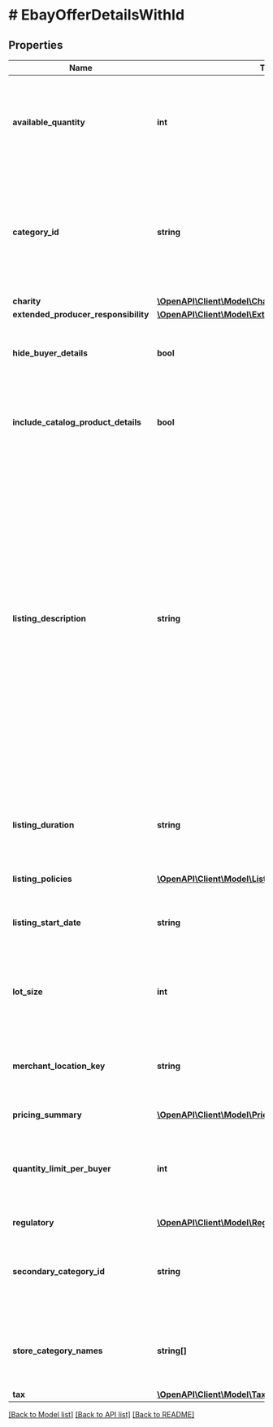 # # EbayOfferDetailsWithId

## Properties

Name | Type | Description | Notes
------------ | ------------- | ------------- | -------------
**available_quantity** | **int** | This integer value sets the quantity of the inventory item that will be available through the offer. Quantity must be set to &lt;code&gt;1&lt;/code&gt; or more in order for the inventory item to be purchasable. This value should not be more than the quantity that is specified for the inventory item record. For auction listings, this value must be &lt;code&gt;1&lt;/code&gt;. &lt;br&gt;&lt;br&gt;If this field exists for the current unpublished or published offer, it should be provided again in the &lt;strong&gt;updateOffer&lt;/strong&gt; call, even if the value is not changing. If this particular field is omitted in an &lt;strong&gt;updateOffer&lt;/strong&gt; call, the general available quantity set for the inventory item record may be used instead, and this may not be accurate if the inventory item is being sold across multiple marketplaces. | [optional]
**category_id** | **string** | The unique identifier of the eBay category that the inventory item is/will be listed under. This field is not immediately required for an unpublished offer, but will be required before publishing the offer. Sellers can use the &lt;a href&#x3D;\&quot;/api-docs/commerce/taxonomy/resources/category_tree/methods/getCategorySuggestions \&quot; target&#x3D;\&quot;_blank\&quot;&gt;getCategorySuggestions&lt;/a&gt; method of the Taxonomy API to retrieve suggested category ID values. The seller passes in a query string like \&quot;&lt;em&gt;iPhone 6&lt;/em&gt;\&quot;, and category ID values for suggested categories are returned in the response.&lt;br&gt;&lt;br&gt;If this field exists for the current unpublished offer, it should be provided again in the &lt;strong&gt;updateOffer&lt;/strong&gt; call, even if the eBay category is not changing. For a published offer (aka active eBay listing), this field must be provided or an error may occur. The eBay category of an active eBay listing cannot be changed once the listing has one or more sales, or if the listing is scheduled to end in less than 12 hours. | [optional]
**charity** | [**\OpenAPI\Client\Model\Charity**](Charity.md) |  | [optional]
**extended_producer_responsibility** | [**\OpenAPI\Client\Model\ExtendedProducerResponsibility**](ExtendedProducerResponsibility.md) |  | [optional]
**hide_buyer_details** | **bool** | This field is included and set to &lt;code&gt;true&lt;/code&gt; if the seller wishes to update a published or unpublished offer with the private listing feature. Alternatively, the seller could also remove the private listing feature (if already set for a published or unpublished offer) by including this field and setting it to &lt;code&gt;false&lt;/code&gt;. &lt;br&gt;&lt;br&gt; Sellers may want to use this option when they believe that a listing&#39;s potential bidders/buyers would not want their obfuscated user IDs (and feedback scores) exposed to other users. | [optional]
**include_catalog_product_details** | **bool** | This field indicates whether or not eBay product catalog details are applied to a listing. A value of &lt;code&gt;true&lt;/code&gt; indicates the listing corresponds to the eBay product associated with the provided product identifier. The product identifier is provided in &lt;strong&gt;createOrReplaceInventoryItem&lt;/strong&gt;.&lt;p&gt;&lt;span class&#x3D;\&quot;tablenote\&quot;&gt;&lt;strong&gt;Note:&lt;/strong&gt; Though the &lt;strong&gt;includeCatalogProductDetails&lt;/strong&gt; parameter is not required to be submitted in the request, the parameter defaults to &#39;true&#39; if omitted.&lt;/span&gt;&lt;/p&gt; | [optional]
**listing_description** | **string** | The text in this field is (published offers), or will become (unpublished offers) the description of the eBay listing. This field is not immediately required for an unpublished offer, but will be required before publishing the offer. Note that if the &lt;strong&gt;listingDescription&lt;/strong&gt; field was omitted in the &lt;strong&gt;createOffer&lt;/strong&gt; call for the offer, the offer entity should have picked up the text provided in the &lt;strong&gt;product.description&lt;/strong&gt; field of the inventory item record, or if the inventory item is part of a group, the offer entity should have picked up the text provided in the &lt;strong&gt;description&lt;/strong&gt; field of the inventory item group record.&lt;br&gt;&lt;br&gt;HTML tags and markup can be used in listing descriptions, but each character counts toward the max length limit.&lt;br&gt;&lt;br&gt;&lt;span class&#x3D;\&quot;tablenote\&quot;&gt; &lt;strong&gt;Note:&lt;/strong&gt; To ensure that their short listing description is optimized when viewed on mobile devices, sellers should strongly consider using eBay&#39;s &lt;a href&#x3D;\&quot;https://pages.ebay.com/sell/itemdescription/customizeyoursummary.html \&quot; target&#x3D;\&quot;_blank\&quot;&gt;View Item description summary feature&lt;/a&gt; when listing their items. Keep in mind that the &#39;short&#39; listing description is what prospective buyers first see when they view the listing on a mobile device. The &#39;full&#39; listing description is also available to mobile users when they click on the short listing description, but the full description is not automatically optimized for viewing in mobile devices, and many users won&#39;t even drill down to the full description.&lt;br&gt;&lt;br&gt; Using HTML div and span tag attributes, this feature allows sellers to customize and fully control the short listing description that is displayed to prospective buyers when viewing the listing on a mobile device. The short listing description on mobile devices is limited to 800 characters, and whenever the full listing description (provided in this field, in UI, or seller tool) exceeds this limit, eBay uses a special algorithm to derive the best possible short listing description within the 800-character limit. However, due to some short listing description content being removed, it is definitely not ideal for the seller, and could lead to a bad buyer experience and possibly to a Significantly not as described (SNAD) case, since the buyer may not get complete details on the item when viewing the short listing description. See the eBay help page for more details on using the HTML div and span tags.&lt;/span&gt;&lt;br&gt;&lt;br&gt;If this field exists for the current unpublished offer, it should be provided again in the &lt;strong&gt;updateOffer&lt;/strong&gt; call, even if the text is not changing. For a published offer (aka active eBay listing), this field must be provided or an error may occur.&lt;br&gt;&lt;br&gt;&lt;strong&gt;Max length&lt;/strong&gt;: 500000 (which includes HTML markup/tags) | [optional]
**listing_duration** | **string** | This field indicates the number of days that the listing will be active. For fixed-price listings, this value must be set to &lt;code&gt;GTC&lt;/code&gt;, but auction listings support different listing durations.&lt;br&gt;&lt;br&gt; The GTC (Good &#39;Til Cancelled) listings are automatically renewed each calendar month until the seller decides to end the listing.&lt;br&gt;&lt;br&gt;&lt;span class&#x3D;\&quot;tablenote\&quot;&gt; &lt;strong&gt;Note:&lt;/strong&gt; If the listing duration expires for an auction offer without a winning bidder, the listing then becomes available as a fixed-price offer and listing duration will be &lt;code&gt;GTC&lt;/code&gt;.&lt;/span&gt; For implementation help, refer to &lt;a href&#x3D;&#39;https://developer.ebay.com/api-docs/sell/inventory/types/slr:ListingDurationEnum&#39;&gt;eBay API documentation&lt;/a&gt; | [optional]
**listing_policies** | [**\OpenAPI\Client\Model\ListingPolicies**](ListingPolicies.md) |  | [optional]
**listing_start_date** | **string** | This field can be used with an unpublished offer if the seller wants to specify a time in the future that the listing will become active on eBay. The timestamp supplied in this field should be in UTC format, and it should be far enough in the future so that the seller will have enough time to publish the listing with the &lt;strong&gt;publishOffer&lt;/strong&gt; method.&lt;br&gt;&lt;br&gt; For example: 2023-05-30T19:08:00Z.&lt;br&gt;&lt;br&gt; This field is optional, and it doesn&#39;t apply to offers where the corresponding listing is already active. If this field is not provided, the listing starts immediately after a successful &lt;strong&gt;publishOffer&lt;/strong&gt; method. | [optional]
**lot_size** | **int** | This field is only applicable if the listing is a lot listing. A lot listing is a listing that has multiple quantity of the same item, such as four identical tires being sold as a single offer, or it can be a mixed lot of similar items, such as used clothing items or an assortment of baseball cards. Whether the lot listing involved identical items or a mixed lot, the integer value passed into this field is the total number of items in the lot. Lots can be used for auction and fixed-price listings. | [optional]
**merchant_location_key** | **string** | The unique identifier of a merchant&#39;s inventory location (where the inventory item in the offer is located).&lt;br&gt;&lt;br&gt; To get more information about inventory locations, the &lt;a href&#x3D;\&quot;/api-docs/sell/inventory/resources/location/methods/getInventoryLocations\&quot; target&#x3D;\&quot;_blank\&quot;&gt;getInventoryLocations&lt;/a&gt; method can be used.br&gt;&lt;br&gt;&lt;span class&#x3D;\&quot;tablenote\&quot;&gt;&lt;b&gt;Note:&lt;/b&gt; This field is not initially required upon first creating an offer, but will become required before an offer can be published.&lt;/span&gt;&lt;br&gt;&lt;b&gt;Max length&lt;/b&gt;: 36 | [optional]
**pricing_summary** | [**\OpenAPI\Client\Model\PricingSummary**](PricingSummary.md) |  | [optional]
**quantity_limit_per_buyer** | **int** | This field is only applicable and set if the seller wishes to set a restriction on the purchase quantity per seller. If this field is set by the seller for the offer, then each distinct buyer may purchase up to, but not exceeding the quantity specified for this field. So, if this field&#39;s value is &lt;code&gt;5&lt;/code&gt;, each buyer may purchase between one to five of these products, and the purchases can occur in one multiple-quantity purchase, or over multiple transactions. If a buyer attempts to purchase one or more of these products, and the cumulative quantity will take the buyer beyond the quantity limit, that buyer will be blocked from that purchase.&lt;br&gt;&lt;br&gt;If this field currently exists for an unpublished or published offer, it should be provided again in an &lt;strong&gt;updateOffer&lt;/strong&gt; call, even if the value is not changing.&lt;br&gt; | [optional]
**regulatory** | [**\OpenAPI\Client\Model\Regulatory**](Regulatory.md) |  | [optional]
**secondary_category_id** | **string** | The unique identifier for a secondary category. This field is applicable if the seller decides to list the item under two categories. Sellers can use the &lt;a href&#x3D;\&quot;/api-docs/commerce/taxonomy/resources/category_tree/methods/getCategorySuggestions\&quot; target&#x3D;\&quot;_blank\&quot;&gt;getCategorySuggestions&lt;/a&gt; method of the Taxonomy API to retrieve suggested category ID values. A fee may be charged when adding a secondary category to a listing. &lt;br&gt;&lt;br&gt;&lt;span class&#x3D;\&quot;tablenote\&quot;&gt;&lt;strong&gt;Note:&lt;/strong&gt; You cannot list &lt;strong&gt;US eBay Motors&lt;/strong&gt; vehicles in two categories. However, you can list &lt;strong&gt;Parts &amp; Accessories&lt;/strong&gt; in two categories.&lt;/span&gt; | [optional]
**store_category_names** | **string[]** | This container is used if the seller would like to place the inventory item into one or two store categories that the seller has set up for their eBay store. The string value(s) passed in to this container will be the full path(s) to the store categories, as shown below:&lt;br&gt; &lt;pre&gt;&lt;code&gt;\&quot;storeCategoryNames\&quot;: [&lt;br&gt; \&quot;/Fashion/Men/Shirts\&quot;, &lt;br&gt; \&quot;/Fashion/Men/Accessories\&quot; ], &lt;/pre&gt;&lt;/code&gt;If this field currently exists for an unpublished or published offer, it should be provided again in an &lt;strong&gt;updateOffer&lt;/strong&gt; call, even if the eBay categories are not changing. | [optional]
**tax** | [**\OpenAPI\Client\Model\Tax**](Tax.md) |  | [optional]

[[Back to Model list]](../../README.md#models) [[Back to API list]](../../README.md#endpoints) [[Back to README]](../../README.md)
